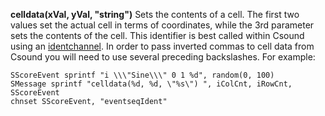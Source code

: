 **celldata(xVal, yVal, "string")** Sets the contents of a cell. The first two values set the actual cell in terms of coordinates, while the 3rd parameter sets the contents of the cell. This identifier is best called within Csound using an [identchannel](./identchannels.md). In order to pass inverted commas to cell data from Csound you will need to use several preceding backslashes. For example:

```
SScoreEvent sprintf "i \\\"Sine\\\" 0 1 %d", random(0, 100)
SMessage sprintf "celldata(%d, %d, \"%s\") ", iColCnt, iRowCnt, SScoreEvent 
chnset SScoreEvent, "eventseqIdent"
```